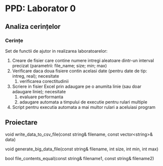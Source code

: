 # **PPD: Laborator 0**

## **Analiza cerințelor**

### **Cerințe**

Set de functii de ajutor in realizarea laboratoarelor:

1. Creare de fisier care contine numere intregi aleatoare dintr-un interval  precizat (parametrii: file_name; size; min; max)
2. Verificare daca doua fisiere contin acelasi date  (pentru date de tip: intreg, real); necesitate
    1. verificarea corectitudinii
3. Scriere in fisier Excel prin adaugare pe o anumita linie (sau doar adaugare  linie); necesitate
    1. evaluare performanta
    2. adaugare automata a timpului de  executie pentru rulari multiple
4. Script pentru executia automata a mai multor rulari a aceluiasi program

## **Proiectare**

void write_data_to_csv_file(const string& filename, const vector\<string\>& data)

void generate_big_data_file(const string& filename, int size, int min, int max)

bool file_contents_equal(const string& filename1, const string& filename2)
